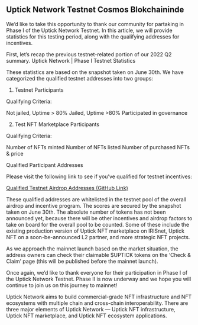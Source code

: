 ## Uptick Network Testnet Cosmos Blokchaininde

We’d like to take this opportunity to thank our community for partaking in Phase I of the Uptick Network Testnet. In this article, we will provide statistics for this testing period, along with the qualifying addresses for incentives.

First, let’s recap the previous testnet-related portion of our 2022 Q2 summary.
Uptick Network | Phase I Testnet Statistics

These statistics are based on the snapshot taken on June 30th. We have categorized the qualified testnet addresses into two groups:

1) Testnet Participants

 Qualifying Criteria:

 Not jailed, Uptime > 80%
 Jailed, Uptime >80%
 Participated in governance

2) Test NFT Marketplace Participants

Qualifying Criteria:

Number of NFTs minted
Number of NFTs listed
Number of purchased NFTs & price

Qualified Participant Addresses

Please visit the following link to see if you’ve qualified for testnet incentives:

[Qualified Testnet Airdrop Addresses (GitHub Link)](https://github.com/UptickNetwork/uptick-mainnet/blob/main/Uptick%20Airdrop%20Address%20List%20-%20testnet.txt)

These qualified addresses are whitelisted in the testnet pool of the overall airdrop and incentive program. The scores are secured by the snapshot taken on June 30th. The absolute number of tokens has not been announced yet, because there will be other incentives and airdrop factors to take on board for the overall pool to be counted. Some of these include the existing production version of Uptick NFT marketplace on IRISnet, Uptick NFT on a soon-be-announced L2 partner, and more strategic NFT projects.

As we approach the mainnet launch based on the market situation, the address owners can check their claimable $UPTICK tokens on the ‘Check & Claim’ page (this will be published before the mainnet launch).

Once again, we’d like to thank everyone for their participation in Phase I of the Uptick Network Testnet. Phase II is now underway and we hope you will continue to join us on this journey to mainnet!

Uptick Network aims to build commercial-grade NFT infrastructure and NFT ecosystems with multiple chain and cross-chain interoperability. There are three major elements of Uptick Network — Uptick NFT infrastructure, Uptick NFT marketplace, and Uptick NFT ecosystem applications.